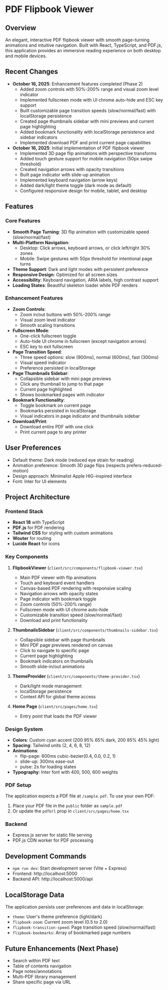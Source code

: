 # PDF Flipbook Viewer

## Overview
An elegant, interactive PDF flipbook viewer with smooth page-turning animations and intuitive navigation. Built with React, TypeScript, and PDF.js, this application provides an immersive reading experience on both desktop and mobile devices.

## Recent Changes
- **October 16, 2025**: Enhancement features completed (Phase 2)
  - Added zoom controls with 50%-200% range and visual zoom level indicator
  - Implemented fullscreen mode with UI chrome auto-hide and ESC key support
  - Built customizable page transition speeds (slow/normal/fast) with localStorage persistence
  - Created page thumbnails sidebar with mini previews and current page highlighting
  - Added bookmark functionality with localStorage persistence and sidebar indicators
  - Implemented download PDF and print current page capabilities
- **October 16, 2025**: Initial implementation of PDF flipbook viewer
  - Implemented 3D page flip animations with perspective transforms
  - Added touch gesture support for mobile navigation (50px swipe threshold)
  - Created navigation arrows with opacity transitions
  - Built page indicator with slide-up animation
  - Implemented keyboard navigation (arrow keys)
  - Added dark/light theme toggle (dark mode as default)
  - Configured responsive design for mobile, tablet, and desktop

## Features

### Core Features
- **Smooth Page Turning**: 3D flip animation with customizable speed (slow/normal/fast)
- **Multi-Platform Navigation**:
  - Desktop: Click arrows, keyboard arrows, or click left/right 30% zones
  - Mobile: Swipe gestures with 50px threshold for intentional page turns
- **Theme Support**: Dark and light modes with persistent preference
- **Responsive Design**: Optimized for all screen sizes
- **Accessibility**: Keyboard navigation, ARIA labels, high contrast support
- **Loading States**: Beautiful skeleton loader while PDF renders

### Enhancement Features
- **Zoom Controls**: 
  - Zoom in/out buttons with 50%-200% range
  - Visual zoom level indicator
  - Smooth scaling transitions
- **Fullscreen Mode**: 
  - One-click fullscreen toggle
  - Auto-hide UI chrome in fullscreen (except navigation arrows)
  - ESC key to exit fullscreen
- **Page Transition Speed**: 
  - Three speed options: slow (900ms), normal (600ms), fast (300ms)
  - Visual speed indicator
  - Preference persisted in localStorage
- **Page Thumbnails Sidebar**: 
  - Collapsible sidebar with mini page previews
  - Click any thumbnail to jump to that page
  - Current page highlighted
  - Shows bookmarked pages with indicator
- **Bookmark Functionality**: 
  - Toggle bookmark on current page
  - Bookmarks persisted in localStorage
  - Visual indicators in page indicator and thumbnails sidebar
- **Download/Print**: 
  - Download entire PDF with one click
  - Print current page to any printer

## User Preferences
- Default theme: Dark mode (reduced eye strain for reading)
- Animation preference: Smooth 3D page flips (respects prefers-reduced-motion)
- Design approach: Minimalist Apple HIG-inspired interface
- Font: Inter for UI elements

## Project Architecture

### Frontend Stack
- **React 18** with TypeScript
- **PDF.js** for PDF rendering
- **Tailwind CSS** for styling with custom animations
- **Wouter** for routing
- **Lucide React** for icons

### Key Components
1. **FlipbookViewer** (`client/src/components/flipbook-viewer.tsx`)
   - Main PDF viewer with flip animations
   - Touch and keyboard event handlers
   - Canvas-based PDF rendering with responsive scaling
   - Navigation arrows with opacity states
   - Page indicator with bookmark toggle
   - Zoom controls (50%-200% range)
   - Fullscreen mode with UI chrome auto-hide
   - Customizable transition speed (slow/normal/fast)
   - Download and print functionality

2. **ThumbnailsSidebar** (`client/src/components/thumbnails-sidebar.tsx`)
   - Collapsible sidebar with page thumbnails
   - Mini PDF page previews rendered on canvas
   - Click to navigate to specific page
   - Current page highlighting
   - Bookmark indicators on thumbnails
   - Smooth slide-in/out animations

3. **ThemeProvider** (`client/src/components/theme-provider.tsx`)
   - Dark/light mode management
   - localStorage persistence
   - Context API for global theme access

4. **Home Page** (`client/src/pages/home.tsx`)
   - Entry point that loads the PDF viewer

### Design System
- **Colors**: Custom cyan accent (200 95% 65% dark, 200 85% 45% light)
- **Spacing**: Tailwind units (2, 4, 6, 8, 12)
- **Animations**: 
  - flip-page: 600ms cubic-bezier(0.4, 0.0, 0.2, 1)
  - slide-up: 300ms ease-out
  - pulse: 2s for loading states
- **Typography**: Inter font with 400, 500, 600 weights

### PDF Setup
The application expects a PDF file at `/sample.pdf`. To use your own PDF:
1. Place your PDF file in the `public` folder as `sample.pdf`
2. Or update the `pdfUrl` prop in `client/src/pages/home.tsx`

### Backend
- Express.js server for static file serving
- PDF.js CDN worker for PDF processing

## Development Commands
- `npm run dev`: Start development server (Vite + Express)
- Frontend: http://localhost:5000
- Backend API: http://localhost:5000/api

## LocalStorage Data
The application persists user preferences and data in localStorage:
- `theme`: User's theme preference (light/dark)
- `flipbook-zoom`: Current zoom level (0.5 to 2.0)
- `flipbook-transition-speed`: Page transition speed (slow/normal/fast)
- `flipbook-bookmarks`: Array of bookmarked page numbers

## Future Enhancements (Next Phase)
- Search within PDF text
- Table of contents navigation
- Page notes/annotations
- Multi-PDF library management
- Share specific page via URL
